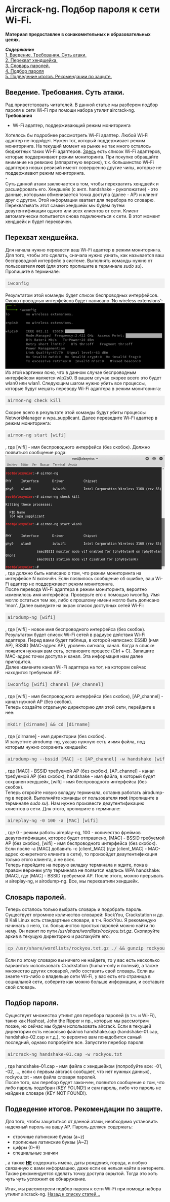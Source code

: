 <h1>Aircrack-ng. Подбор пароля к сети Wi-Fi.</h1>

<b>Материал предоставлен в ознакомительных и образовательных целях.</b><br>

<b><i>Содержание</i></b><br>
<a href="#introduction">1. Введение. Требования. Суть атаки.</a><br>
<a href="#gethandshake">2. Перехват хендшейка.</a><br>
<a href="#dictionary">3. Словарь паролей.</a><br>
<a href="#getpassword">4. Подбор пароля</a><br>
<a href="#end">5. Подведение итогов. Рекомендации по защите.</a><br>


<p><a name="introduction"></a></p>
<h2>Введение. Требования. Суть атаки.</h2>
Рад приветствовать читателей. В данной статье мы разберем подбор пароля к сети Wi-Fi при
помощи набора утилит aircrack-ng.<br>
<b>Требования</b>
<ul>
  <li>Wi-Fi адаптер, поддерживающий режим мониторинга</li>
</ul>
Хотелось бы подробнее рассмотреть Wi-Fi адаптер. Любой Wi-Fi адаптер не подойдет. Нужен
тот, который поддерживает режим мониторинга. На текущий момент на рынке не так много
осталось бюджетных таких Wi-Fi адаптеров. <a href="https://hackware.ru/?p=6780&PageSpeed=noscript" target="_blank">Здесь</a> есть список Wi-Fi адаптеров, которые
поддерживают режим мониторинга. При покупке обращайте внимание на ревизию (аппаратную
версию), т.к. большинство Wi-Fi адаптеров новых ревизий имеют совершенно другие чипы,
которые не поддерживают режим мониторинга.<br>
-<br>
Суть данной атаки заключается в том, чтобы перехватить хендшейк и расшифровать его.
Хендшейк (с англ. handshake - рукопожатие) - это данные, которыми обменивается точка
доступа (далее - AP) и клиент друг с другом. Этой информации хватает для перебора по
словарю. Перехватывать этот самый хендшейк мы будем путем деаутентификации одного или всех
клиентов от сети. Клиент автоматически попытается снова подключиться к сети. В этот
момент хендшейк и будет перехвачен.

<p><a name="gethandshake"></a></p>
<h2>Перехват хендшейка.</h2>
Для начала нужно перевести ваш Wi-Fi адаптер в режим мониторинга. Для того, чтобы это сделать,
сначала нужно узнать, как называется ваш беспроводной интерфейс в системе. Выполнять команды нужно
от пользователя <b>root</b> (для этого пропишите в терминале <i>sudo su</i>). Пропишите в терминале:
<pre class="hljs" style="display: block; overflow-x: auto; padding: 0.5em; background: rgb(240, 240, 240) none repeat scroll 0% 0%; color: rgb(68, 68, 68);">iwconfig</pre> Результатом этой команды будет список беспроводных интерфейсов. Около проводных интерфейсов будет написано 'No wireless extensions':
<img src="iwconfig_.png"><br>
Из этой картинки ясно, что в данном случае беспроводным интерфейсом является wlp2s0. В вашем случае скорее всего это будет wlan0 или wlan1.
Следующим шагом нужно убить все процессы, которые будут мешать переводу Wi-Fi адаптера в режим мониторинга:
<pre class="hljs" style="display: block; overflow-x: auto; padding: 0.5em; background: rgb(240, 240, 240) none repeat scroll 0% 0%; color: rgb(68, 68, 68);">airmon-ng check kill</pre> Скорее всего в результате этой команды будут убиты процессы NetworkManager и wpa_supplicant.
Далее переведите Wi-Fi адаптер в режим мониторинга:
<pre class="hljs" style="display: block; overflow-x: auto; padding: 0.5em; background: rgb(240, 240, 240) none repeat scroll 0% 0%; color: rgb(68, 68, 68);">airmon-ng start [wifi]</pre>, где [wifi] - имя беспроводного интерфейса (без скобок). Должно появиться сообщение рода:
<img src="startwlan0.png">, где должно быть написано о том, что режим мониторинга на интерфейсе N включён. Если появилось сообщение об ошибке, ваш Wi-Fi адаптер не поддерживает режим мониторинга.<br>
После перевода Wi-Fi адаптера в режим мониторинга, вероятно изменилось имя интерфейса. Проверьте его с помощью iwconfig. Имя могло остаться тем же, либо к прошлому имени могло быть дописано 'mon'.
Далее выведите на экран список доступных сетей Wi-Fi:
<pre class="hljs" style="display: block; overflow-x: auto; padding: 0.5em; background: rgb(240, 240, 240) none repeat scroll 0% 0%; color: rgb(68, 68, 68);">airodump-ng [wifi]</pre>, где [wifi] - новое имя беспроводного интерфейса (без скобок). Результатом будет список Wi-Fi сетей в радиусе действия Wi-Fi адаптера. Перед вами будет таблица, в которой написано: ESSID (имя AP), BSSID (MAC-адрес AP), уровень сигнала, канал. Когда в списке появится нужная вам сеть, остановите процесс (Ctrl + C). Запишите MAC-адрес точки доступа и канал. Эта информация нам далее пригодится.<br> 
Далее измените канал Wi-Fi адаптера на тот, на котором сейчас находится требуемая AP:
<pre class="hljs" style="display: block; overflow-x: auto; padding: 0.5em; background: rgb(240, 240, 240) none repeat scroll 0% 0%; color: rgb(68, 68, 68);">iwconfig [wifi] channel [AP_channel]</pre>, где [wifi] - имя беспроводного интерфейса (без скобок), [AP_channel] - канал нужной AP (без скобок). <br>
Теперь создайте отдельную директорию для этой сети, перейдите в нее:
<pre class="hljs" style="display: block; overflow-x: auto; padding: 0.5em; background: rgb(240, 240, 240) none repeat scroll 0% 0%; color: rgb(68, 68, 68);">mkdir [dirname] && cd [dirname]</pre>, где [dirname] - имя директории (без скобок). <br>
И запустите airodump-ng, указав нужную сеть и имя файла, под которым нужно сохранить хендшейк:
<pre class="hljs" style="display: block; overflow-x: auto; padding: 0.5em; background: rgb(240, 240, 240) none repeat scroll 0% 0%; color: rgb(68, 68, 68);">airodump-ng --bssid [MAC] -c [AP_channel] -w handshake [wifi]</pre>, где [MAC] - BSSID требуемой AP (без скобок), [AP_channel] - канал требуемой AP (без скобок), handshake - имя файла, в который будет сохранен хендшейк, [wifi] - имя беспроводного интерфейса (без скобок).<br>
Теперь откройте новую вкладку терминала, оставив работать airodump-ng в первой. Выполняйте команды от пользователя <b>root</b> (пропишите в терминале <i>sudo su</i>). Нам нужно произвести деаутентификацию клиентов в сети. Для этого, пропишите в терминале:
<pre class="hljs" style="display: block; overflow-x: auto; padding: 0.5em; background: rgb(240, 240, 240) none repeat scroll 0% 0%; color: rgb(68, 68, 68);">aireplay-ng -0 100 -a [MAC] [wifi]</pre>, где 0 - режим работы aireplay-ng, 100 - количество фреймов деаутентификации, которое будет отправлено, [MAC] - BSSID требуемой AP (без скобок), [wifi] - имя беспроводного интерфейса (без скобок). Если после -a [MAC] добавить -c [client_MAC] (где [client_MAC] - MAC-адрес конкретного клиента в сети), то произойдет деаутентификация только этого клиента, а не всех.<br>
Теперь перейдите на первую вкладку терминала и ждите, пока в правом верхнем углу терминала не появится надпись WPA handshake: [MAC], где [MAC] - BSSID требуемой AP. После этого, можно прерывать и aireplay-ng, и airodump-ng. Все, мы перехватили хендшейк.

<p><a name="dictionary"></a></p>
<h2>Словарь паролей.</h2>
Теперь осталось только выбрать словарь и подобрать пароль. Существует огромное количество словарей: RockYou, Crackstation и др. В Kali Linux есть стандартные словари, в т.ч. RockYou. Я рекомендую начинать с него, т.к. большинство простых паролей можно найти по нему. Он лежит по пути <i>/usr/share/wordlists/rockyou.txt.gz</i>. Скопируйте архив в текущую директорию и распакуйте его:
<pre class="hljs" style="display: block; overflow-x: auto; padding: 0.5em; background: rgb(240, 240, 240) none repeat scroll 0% 0%; color: rgb(68, 68, 68);">cp /usr/share/wordlists/rockyou.txt.gz ./ && gunzip rockyou.txt.gz</pre>
Если по этому словарю вы ничего не найдете, то у вас есть несколько вариантов: использовать Crackstation (human-only и полный), а также множество других словарей, либо составить свой словарь. Если вы знаете что-либо о владельце сети Wi-Fi, у вас есть его страница в социальной сети, соберите как можно больше информации, и составьте свой словарь.

<p><a name="getpassword"></a></p>
<h2>Подбор пароля.</h2>
Существует множество утилит для перебора паролей (в т.ч. и Wi-Fi), таких как Hashcat, John the Ripper и пр., которые мы рассмотрим позже, но сейчас мы будем использовать aircrack. Если в текущей директории есть несколько файлов handshake.cap (handshake-01.cap, handshake-02.cap и т.д.), то вероятно вам понадобится самый последний, однако попробуйте все. Запустите перебор пароля:
<pre class="hljs" style="display: block; overflow-x: auto; padding: 0.5em; background: rgb(240, 240, 240) none repeat scroll 0% 0%; color: rgb(68, 68, 68);">aircrack-ng handshake-01.cap -w rockyou.txt</pre>, где handshake-01.cap - имя файла с хендшейком (попробуйте все: -01, -02, ..., если с первым aircrack сообщает, что нет нужных данных), rockyou.txt - имя файла словаря паролей.<br>
После того, как перебор будет закончен, появится сообщение о том, что либо пароль подобран (KEY FOUND!) и сам пароль, либо что пароль не найден в словаре (KEY NOT FOUND!). 

<p><a name="end"></a></p>
<h2>Подведение итогов. Рекомендации по защите.</h2>
Для того, чтобы защититься от данной атаки, необходимо установить надежный пароль на вашу AP. Пароль должен содержать:
<ul>
  <li>строчные латинские буквы (a~z)</li>
  <li>прописные латинские буквы (A~Z)</li>
  <li>цифры (0~9)</li>
  <li>специальные значки</li>
</ul>, а также <b><u>НЕ</u></b> содержать имена, даты рождения, города, и любую связанную с вами информацию, даже если ее нельзя найти в интернете.
Также рекомендуется сделать точку доступа скрытой. Тогда это хоть чуть чуть усложнит ее обнаружение.

Итак, мы рассмотрели подбор пароля к сети Wi-Fi при помощи набора утилит aircrack-ng.
<a href="../index">Назад к списку статей...</a>
